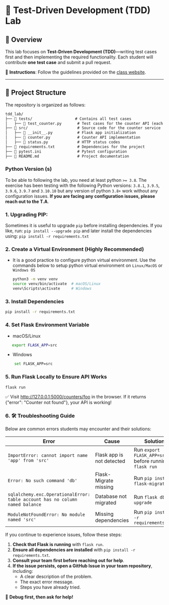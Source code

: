 # 🧪 Test-Driven Development (TDD) Lab

## 📌 Overview
This lab focuses on **Test-Driven Development (TDD)**—writing test cases first and then implementing the required functionality. Each student will contribute **one test case** and submit a pull request.

📖 **Instructions**: Follow the guidelines provided on the [class website](https://johnxu21.github.io/teaching/CS472/Timetable/dynamic_analysis/?).

---

## 📂 Project Structure

The repository is organized as follows:

```markdown
tdd_lab/
├── 📂 tests/                   # Contains all test cases
│   ├── 📄 test_counter.py       # Test cases for the counter API (each student contributes a test)
├── 📂 src/                      # Source code for the counter service
│   ├── 📄 __init__.py           # Flask app initialization
│   ├── 📄 counter.py            # Counter API implementation
│   ├── 📄 status.py             # HTTP status codes
├── 📄 requirements.txt          # Dependencies for the project
├── 📄 pytest.ini                # Pytest configuration
├── 📄 README.md                 # Project documentation
```

### Python Version (s)
To be able to following the lab, you need at least python `>= 3.8`. The exercise has been testing with the following Python versions: `3.8.1`, `3.9.5`, `3.9.6`, `3.9.7` and `3.10.10` but any version of python `3.8+` work without any configuration issues. **If you are facing any configuration issues, please reach out to the T.A**. 

### 1. Upgrading PIP:
Sometimes it is useful to upgrade `pip` before installing dependencies. If you like, run: `pip install --upgrade pip` and later install the dependencies using: `pip install -r requirements.txt`

### 2. Create a Virtual Environment (Highly Recommended)
 - It is a good practice to configure python virtual environment. Use the commands below to setup python virtual environment on `Linux/MacOS` or `Windows OS`
   ```bash
   python3 -m venv venv
   source venv/bin/activate  # macOS/Linux
   venv\Scripts\activate     # Windows
   ```
 ### 3. Install Dependencies  
```bash
pip install -r requirements.txt
```

### 4. Set Flask Environment Variable
- macOS/Linux
```bash
   export FLASK_APP=src
```
- Windows
```bash
    set FLASK_APP=src
```
### 5. Run Flask Locally to Ensure API Works
```bash
flask run
```

✅ Visit http://127.0.0.1:5000/counters/foo in the browser. If it returns {"error": "Counter not found"}, your API is working!


### 6. 🛠️ Troubleshooting Guide

Below are common errors students may encounter and their solutions:

| **Error** | **Cause** | **Solution** |
|-----------|----------|-------------|
| `ImportError: cannot import name 'app' from 'src'` | Flask app is not detected | Run `export FLASK_APP=src` before running `flask run` |
| `Error: No such command 'db'` | Flask-Migrate missing | Run `pip install flask-migrate` |
| `sqlalchemy.exc.OperationalError: table account has no column named balance` | Database not migrated | Run `flask db upgrade` |
| `ModuleNotFoundError: No module named 'src'` | Missing dependencies | Run `pip install -r requirements.txt` |

If you continue to experience issues, follow these steps:
1. **Check that Flask is running** with `flask run`.
2. **Ensure all dependencies are installed** with `pip install -r requirements.txt`.
3. **Consult your team first before reaching out for help**.
4. **If the issue persists, open a GitHub Issue in your team repository**, including:
   - A clear description of the problem.
   - The exact error message.
   - Steps you have already tried.

🚀 **Debug first, then ask for help!**


